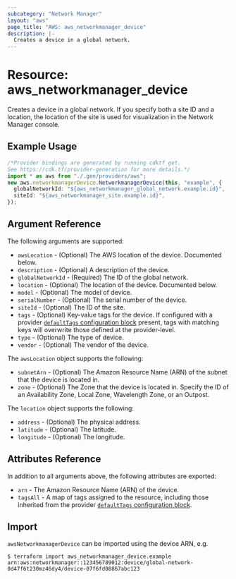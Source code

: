 ```yaml
---
subcategory: "Network Manager"
layout: "aws"
page_title: "AWS: aws_networkmanager_device"
description: |-
  Creates a device in a global network.
---
```


# Resource: aws\_networkmanager\_device

Creates a device in a global network. If you specify both a site ID and a location,
the location of the site is used for visualization in the Network Manager console.

## Example Usage

```typescript
/*Provider bindings are generated by running cdktf get.
See https://cdk.tf/provider-generation for more details.*/
import * as aws from "./.gen/providers/aws";
new aws.networkmanagerDevice.NetworkmanagerDevice(this, "example", {
  globalNetworkId: "${aws_networkmanager_global_network.example.id}",
  siteId: "${aws_networkmanager_site.example.id}",
});

```

## Argument Reference

The following arguments are supported:

* `awsLocation` - (Optional) The AWS location of the device. Documented below.
* `description` - (Optional) A description of the device.
* `globalNetworkId` - (Required) The ID of the global network.
* `location` - (Optional) The location of the device. Documented below.
* `model` - (Optional) The model of device.
* `serialNumber` - (Optional) The serial number of the device.
* `siteId` - (Optional) The ID of the site.
* `tags` - (Optional) Key-value tags for the device. If configured with a provider [`defaultTags` configuration block](https://registry.terraform.io/providers/hashicorp/aws/latest/docs#default_tags-configuration-block) present, tags with matching keys will overwrite those defined at the provider-level.
* `type` - (Optional) The type of device.
* `vendor` - (Optional) The vendor of the device.

The `awsLocation` object supports the following:

* `subnetArn` - (Optional) The Amazon Resource Name (ARN) of the subnet that the device is located in.
* `zone` - (Optional) The Zone that the device is located in. Specify the ID of an Availability Zone, Local Zone, Wavelength Zone, or an Outpost.

The `location` object supports the following:

* `address` - (Optional) The physical address.
* `latitude` - (Optional) The latitude.
* `longitude` - (Optional) The longitude.

## Attributes Reference

In addition to all arguments above, the following attributes are exported:

* `arn` - The Amazon Resource Name (ARN) of the device.
* `tagsAll` - A map of tags assigned to the resource, including those inherited from the provider [`defaultTags` configuration block](https://registry.terraform.io/providers/hashicorp/aws/latest/docs#default_tags-configuration-block).

## Import

`awsNetworkmanagerDevice` can be imported using the device ARN, e.g.

```console
$ terraform import aws_networkmanager_device.example arn:aws:networkmanager::123456789012:device/global-network-0d47f6t230mz46dy4/device-07f6fd08867abc123
```
